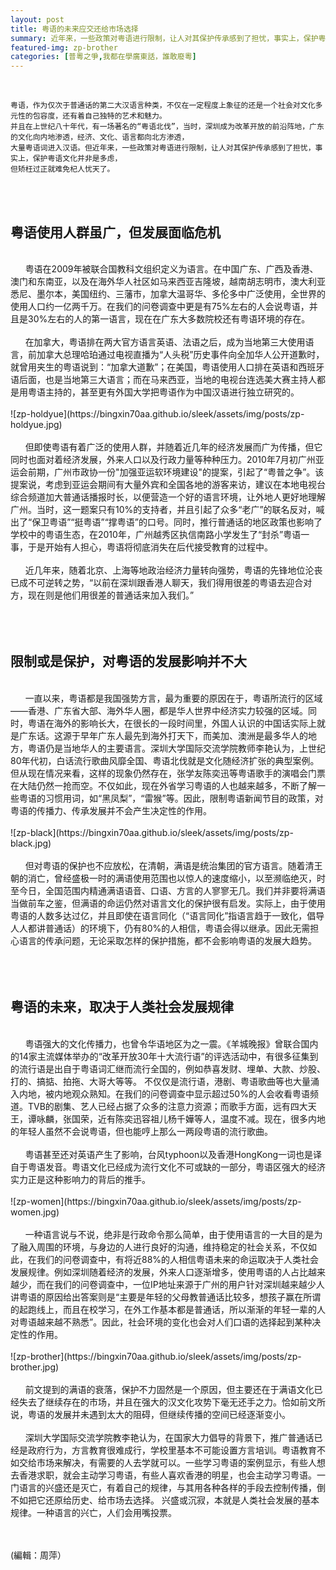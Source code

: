 ```yaml
---
layout: post
title: 粤语的未来应交还给市场选择
summary: 近年来，一些政策对粤语进行限制，让人对其保护传承感到了担忧，事实上，保护粤语文化并非是多虑，但矫枉过正就难免杞人忧天了。
featured-img: zp-brother
categories: [普粵之爭,我都在學廣東話，誰敢廢粵]
---
```


<br>

```
粤语，作为仅次于普通话的第二大汉语言种类，不仅在一定程度上象征的还是一个社会对文化多元性的包容度，还有着自己独特的艺术和魅力。
并且在上世纪八十年代，有一场著名的“粤语北伐”，当时，深圳成为改革开放的前沿阵地，广东的文化向内地渗透，经济、文化、语言都向北方渗透，
大量粤语词进入汉语。但近年来，一些政策对粤语进行限制，让人对其保护传承感到了担忧，事实上，保护粤语文化并非是多虑，
但矫枉过正就难免杞人忧天了。

```

<br><br>

粤语使用人群虽广，但发展面临危机
------
<br> 
&#160;&#160;&#160;&#160;&#160;&#160;粤语在2009年被联合国教科文组织定义为语言。在中国广东、广西及香港、澳门和东南亚，以及在海外华人社区如马来西亚吉隆坡，越南胡志明市，澳大利亚悉尼、墨尔本，美国纽约、三藩市，加拿大温哥华、多伦多中广泛使用，全世界的使用人口约一亿两千万。在我们的问卷调查中更是有75%左右的人会说粤语，并且是30%左右的人的第一语言，现在在广东大多数院校还有粤语环境的存在。
<br> 
<br> &#160;&#160;&#160;&#160;&#160;&#160;在加拿大，粤语排在两大官方语言英语、法语之后，成为当地第三大使用语言，前加拿大总理哈珀通过电视直播为“人头税”历史事件向全加华人公开道歉时，就曾用夹生的粤语说到：“加拿大道歉”；在美国，粤语使用人口排在英语和西班牙语后面，也是当地第三大语言；而在马来西亚，当地的电视台连选美大赛主持人都是用粤语主持的，甚至更有外国大学把粤语作为中国汉语进行独立研究的。 
<br> <br> 
![zp-holdyue](https://bingxin70aa.github.io/sleek/assets/img/posts/zp-holdyue.jpg)
<br> 
<br> &#160;&#160;&#160;&#160;&#160;&#160;但即使粤语有着广泛的使用人群，并随着近几年的经济发展而广为传播，但它同时也面对着经济发展，外来人口以及行政力量等种种压力。2010年7月初广州亚运会前期，广州市政协一份"加强亚运软环境建设"的提案，引起了“粤普之争”。该提案说，考虑到亚运会期间有大量外宾和全国各地的游客来访，建议在本地电视台综合频道加大普通话播报时长，以便营造一个好的语言环境，让外地人更好地理解广州。当时，这一题案只有10%的支持者，并且引起了众多“老广”的联名反对，喊出了“保卫粤语”“挺粤语”“撑粤语”的口号。同时，推行普通话的地区政策也影响了学校中的粤语生态，在2010年，广州越秀区执信南路小学发生了“封杀”粤语一事，于是开始有人担心，粤语将彻底消失在后代接受教育的过程中。
<br> 
<br> &#160;&#160;&#160;&#160;&#160;&#160;近几年来，随着北京、上海等地政治经济力量转向强势，粤语的先锋地位沦丧已成不可逆转之势，“以前在深圳跟香港人聊天，我们得用很差的粤语去迎合对方，现在则是他们用很差的普通话来加入我们。”
<br>

<br> 
<br> 
<br> 

限制或是保护，对粤语的发展影响并不大
------

<br> 
&#160;&#160;&#160;&#160;&#160;&#160;一直以来，粤语都是我国强势方言，最为重要的原因在于，粤语所流行的区域——香港、广东省大部、海外华人圈，都是华人世界中经济实力较强的区域。同时，粤语在海外的影响长大，在很长的一段时间里，外国人认识的中国话实际上就是广东话。这源于早年广东人最先到海外打天下，而美加、澳洲是最多华人的地方，粤语仍是当地华人的主要语言。深圳大学国际交流学院教师李艳认为，上世纪80年代初，白话流行歌曲风靡全国、粤语北伐就是文化随经济扩张的典型案例。但从现在情况来看，这样的现象仍然存在，张学友陈奕迅等粤语歌手的演唱会门票在大陆仍然一抢而空。不仅如此，现在外省学习粤语的人也越来越多，不断了解一些粤语的习惯用词，如“黑凤梨”，“雷猴”等。因此，限制粤语新闻节目的政策，对粤语的传播力、传承发展并不会产生决定性的作用。 
<br><br> 
![zp-black](https://bingxin70aa.github.io/sleek/assets/img/posts/zp-black.jpg) 
<br> 
<br> 
&#160;&#160;&#160;&#160;&#160;&#160;但对粤语的保护也不应放松，在清朝，满语是统治集团的官方语言。随着清王朝的消亡，曾经盛极一时的满语使用范围也以惊人的速度缩小，以至濒临绝灭，时至今日，全国范围内精通满语语音、口语、方言的人寥寥无几。我们并非要将满语当做前车之鉴，但满语的命运仍然对语言文化的保护很有启发。实际上，由于使用粤语的人数多达过亿，并且即使在语言同化（“语言同化”指语言趋于一致化，倡导人人都讲普通话）的环境下，仍有80%的人相信，粤语会得以继承。因此无需担心语言的传承问题，无论采取怎样的保护措施，都不会影响粤语的发展大趋势。 
<br>

<br> 
<br> 
<br> 

粤语的未来，取决于人类社会发展规律
------

<br> 
&#160;&#160;&#160;&#160;&#160;&#160;粤语强大的文化传播力，也曾令华语地区为之一震。《羊城晚报》曾联合国内的14家主流媒体举办的“改革开放30年十大流行语”的评选活动中，有很多征集到的流行语是出自于粤语词汇继而流行全国的，例如恭喜发财、埋单、大款、炒股、打的、搞掂、拍拖、大哥大等等。
不仅仅是流行语，港剧、粤语歌曲等也大量涌入内地，被内地观众熟知。在我们的问卷调查中显示超过50%的人会收看粤语频道。TVB的剧集、艺人已经占据了众多的注意力资源；而歌手方面，远有四大天王，谭咏麟，张国荣，近有陈奕迅容祖儿杨千嬅等人，温度不减。现在，很多内地的年轻人虽然不会说粤语，但也能哼上那么一两段粤语的流行歌曲。
<br> <br> 
&#160;&#160;&#160;&#160;&#160;&#160;粤语甚至还对英语产生了影响，台风typhoon以及香港HongKong一词也是译自于粤语发音。粤语文化已经成为流行文化不可或缺的一部分，粤语区强大的经济实力正是这种影响力的背后的推手。 
<br> <br> 
![zp-women](https://bingxin70aa.github.io/sleek/assets/img/posts/zp-women.jpg)
<br> <br> 
&#160;&#160;&#160;&#160;&#160;&#160;一种语言说与不说，绝非是行政命令那么简单，由于使用语言的一大目的是为了融入周围的环境，与身边的人进行良好的沟通，维持稳定的社会关系，不仅如此，在我们的问卷调查中，有将近88%的人相信粤语未来的命运取决于人类社会发展规律。例如深圳随着经济的发展，外来人口逐渐增多，使用粤语的人占比越来越少，而在我们的问卷调查中，一位IP地址来源于广州的用户针对深圳越来越少人讲粤语的原因给出答案则是“主要是年轻的父母教普通话比较多，想孩子赢在所谓的起跑线上，而且在校学习，在外工作基本都是普通话，所以渐渐的年轻一辈的人对粤语越来越不熟悉”。因此，社会环境的变化也会对人们口语的选择起到某种决定性的作用。
<br> <br>
![zp-brother](https://bingxin70aa.github.io/sleek/assets/img/posts/zp-brother.jpg)
<br> <br> 
&#160;&#160;&#160;&#160;&#160;&#160;前文提到的满语的衰落，保护不力固然是一个原因，但主要还在于满语文化已经失去了继续存在的市场，并且在强大的汉文化攻势下毫无还手之力。恰如前文所说，粤语的发展并未遇到太大的阻碍，但继续传播的空间已经逐渐变小。
<br> <br> 
&#160;&#160;&#160;&#160;&#160;&#160;深圳大学国际交流学院教李艳认为，在国家大力倡导的背景下，推广普通话已经是政府行为，方言教育很难成行，学校里基本不可能设置方言培训。粤语教育不如交给市场来解决，有需要的人去学就可以。一些学习粤语的案例显示，有些人想去香港求职，就会主动学习粤语，有些人喜欢香港的明星，也会主动学习粤语。一门语言的兴盛还是灭亡，有着自己的规律，与其用各种各样的手段去控制传播，倒不如把它还原给历史、给市场去选择。
兴盛或沉寂，本就是人类社会发展的基本规律。一种语言的兴亡，人们会用嘴投票。

<br> <br> 
(編輯：周萍）
